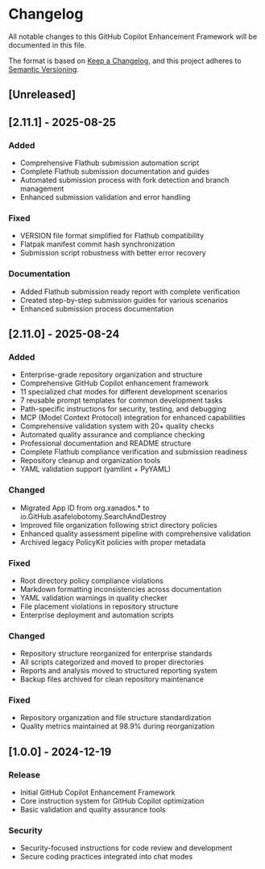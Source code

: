 # Changelog

All notable changes to this GitHub Copilot Enhancement Framework will be documented in this file.

The format is based on [Keep a Changelog](https://keepachangelog.com/en/1.0.0/),
and this project adheres to [Semantic Versioning](https://semver.org/spec/v2.0.0.html).

## [Unreleased]

## [2.11.1] - 2025-08-25

### Added

- Comprehensive Flathub submission automation script
- Complete Flathub submission documentation and guides
- Automated submission process with fork detection and branch management
- Enhanced submission validation and error handling

### Fixed

- VERSION file format simplified for Flathub compatibility
- Flatpak manifest commit hash synchronization
- Submission script robustness with better error recovery

### Documentation

- Added Flathub submission ready report with complete verification
- Created step-by-step submission guides for various scenarios
- Enhanced submission process documentation

## [2.11.0] - 2025-08-24

### Added

- Enterprise-grade repository organization and structure
- Comprehensive GitHub Copilot enhancement framework
- 11 specialized chat modes for different development scenarios
- 7 reusable prompt templates for common development tasks
- Path-specific instructions for security, testing, and debugging
- MCP (Model Context Protocol) integration for enhanced capabilities
- Comprehensive validation system with 20+ quality checks
- Automated quality assurance and compliance checking
- Professional documentation and README structure
- Complete Flathub compliance verification and submission readiness
- Repository cleanup and organization tools
- YAML validation support (yamllint + PyYAML)

### Changed

- Migrated App ID from org.xanados.* to io.GitHub.asafelobotomy.SearchAndDestroy
- Improved file organization following strict directory policies
- Enhanced quality assessment pipeline with comprehensive validation
- Archived legacy PolicyKit policies with proper metadata

### Fixed

- Root directory policy compliance violations
- Markdown formatting inconsistencies across documentation
- YAML validation warnings in quality checker
- File placement violations in repository structure
- Enterprise deployment and automation scripts

### Changed

- Repository structure reorganized for enterprise standards
- All scripts categorized and moved to proper directories
- Reports and analysis moved to structured reporting system
- Backup files archived for clean repository maintenance

### Fixed

- Repository organization and file structure standardization
- Quality metrics maintained at 98.9% during reorganization

## [1.0.0] - 2024-12-19

### Release

- Initial GitHub Copilot Enhancement Framework
- Core instruction system for GitHub Copilot optimization
- Basic validation and quality assurance tools

### Security

- Security-focused instructions for code review and development
- Secure coding practices integrated into chat modes
